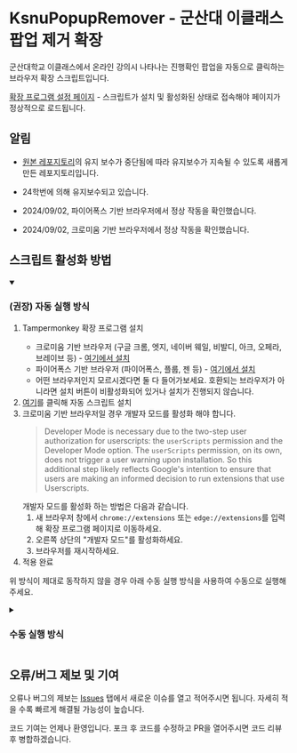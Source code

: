 # KsnuPopupRemover - 군산대 이클래스 팝업 제거 확장

군산대학교 이클래스에서 온라인 강의시 나타나는 진행확인 팝업을 자동으로 클릭하는 브라우저 확장 스크립트입니다.

[확장 프로그램 설정 페이지](https://p-sw.github.io/KsnuPopupRemover/extpage) - 스크립트가 설치 및 활성화된 상태로 접속해야 페이지가 정상적으로 로드됩니다.

## 알림
* [원본 레포지토리](https://github.com/antibiotics11/KsnuPopupRemover)의 유지 보수가 중단됨에 따라 유지보수가 지속될 수 있도록 새롭게 만든 레포지토리입니다.
* 24학번에 의해 유지보수되고 있습니다.

* 2024/09/02, 파이어폭스 기반 브라우저에서 정상 작동을 확인했습니다.
* 2024/09/02, 크로미움 기반 브라우저에서 정상 작동을 확인했습니다.

## 스크립트 활성화 방법

<details open>
  <summary><h3>(권장) 자동 실행 방식</h3></summary>

  <ol>
   <li>Tampermonkey 확장 프로그램 설치</li>
    <ul><li>크로미움 기반 브라우저 (구글 크롬, 엣지, 네이버 웨일, 비발디, 아크, 오페라, 브레이브 등) - <a href="https://chromewebstore.google.com/detail/tampermonkey/dhdgffkkebhmkfjojejmpbldmpobfkfo">여기에서 설치</a></li>
    <li>파이어폭스 기반 브라우저 (파이어폭스, 플룹, 젠 등) - <a href="https://addons.mozilla.org/en-US/firefox/addon/tampermonkey/">여기에서 설치</a></li><li>어떤 브라우저인지 모르시겠다면 둘 다 들어가보세요. 호환되는 브라우저가 아니라면 설치 버튼이 비활성화되어 있거나 설치가 진행되지 않습니다.</li></li></ul>
    <li><a href="https://github.com/p-sw/KsnuPopupRemover/raw/main/kpr.user.js">여기</a>를 클릭해 자동 스크립트 설치</li>
    <li>크로미움 기반 브라우저일 경우 개발자 모드를 활성화 해야 합니다.<br/>
      <blockquote>
        Developer Mode is necessary due to the two-step user authorization for userscripts: the <code>userScripts</code> permission and the Developer Mode option. The <code>userScripts</code> permission, on its own, does not trigger a user warning upon installation. So this additional step likely reflects Google's intention to ensure that users are making an informed decision to run extensions that use Userscripts.
      </blockquote>
      개발자 모드를 활성화 하는 방법은 다음과 같습니다.
      <ol>
        <li>새 브라우저 창에서 <code>chrome://extensions</code> 또는 <code>edge://extensions</code>를 입력해 확장 프로그램 페이지로 이동하세요.</li>
        <li>오른쪽 상단의 "개발자 모드"를 활성화하세요.</li>
        <li>브라우저를 재시작하세요.</li>
      </ol>
    </li>
    <li>적용 완료</li>
  </ol>

</details>

위 방식이 제대로 동작하지 않을 경우 아래 수동 실행 방식을 사용하여 수동으로 실행해주세요.

<details>
 <summary><h3>수동 실행 방식</h3></summary>
 <ol>
  <li>강의 학습 페이지 접속 (학습하기 클릭 후 뜨는 팝업 페이지)</li>
  <li><code>Ctrl(컨트롤)</code> + <code>Shift(시프트)</code> + <code>I</code> 클릭 -> 개발자 도구 열림</li>
  <li>상단 탭에서 <code>Element</code> 옆의 <code>Console</code> 탭 클릭</li>
  <li>맨 밑에 아래의 코드뭉치를 복붙 후 엔터</li>
  <li><code>lecture_iframe: null</code>이 0.5초마다 출력된다면 적용 완료</li>
 </ol>
 <ul>
  <li>만약 PopupRemover를 중단하고 싶을 경우 <code>stopPopupRemover()</code> 입력 후 엔터</li>
  <li>페이지를 나갈 때는 PopupRemover를 중단하지 않아도 됨</li>
 </ul>

```js
class R{constructor(){}start(){this.interval=setInterval(function(){let t=document.getElementById("contentsCheckForm");if(console.log("lecture_iframe:",t),!t)return;let e=t.contentWindow.document.querySelector("body > form > div > div.footer > ul > li > a");console.log("lecture_btn: ",e),e&&"function"==typeof e.click&&e.click()},500)}stop(){this.interval&&(clearInterval(this.interval),this.interval=null)}}function stopPopupRemover(){if(!p||!p.interval){console.log("Not started yet");return}p.stop()}(p=new R).start();
```
**정상 작동을 확인했습니다.**

Minify되지 않은 코드는 [여기](https://github.com/p-sw/KsnuPopupRemover/blob/main/loaderscript.js)에서 보실 수 있습니다. (loaderscript.js)
 
</details>

<!--
## ~~설치 및 활성화 방법 (MS Edge 기준)~~

1. [최신 릴리즈 버전](https://github.com/p-sw/KsnuPopupRemover/releases/tag/v.1.3-alpha)의 소스 파일(.zip) 다운로드 및 압축 해제
2. Edge 우측 상단의 "..." 클릭 => "확장" 클릭
3. 좌측 하단의 "개발자 모드" 활성화
4. "설치된 확장"에서 "압축 풀린 파일 로드" 클릭
5. 압축 해제한 폴더 선택
6. 아래 스크린샷처럼 "설치된 확장" 목록과 주소창 우측에 아이콘이 추가되었다면 설치 완료

### 정상 작동하지 않을 경우
"설치된 확장" => KsnuPopupRemover => "세부 정보" => "InPrivate에서 허용" 체크 => 브라우저 재시작

### 테스트되지 않은 최신 버전 설치

**주의:** 테스트되지 않은 최신 버전의 경우 의도되지 않은 버그나 오류가 생길 수 있습니다.

1. [테스트되지 않은 최신 버전](https://github.com/p-sw/KsnuPopupRemover/archive/refs/heads/main.zip) (.zip) 다운로드 및 압축 해제
2. Edge 우측 상단의 "..." 클릭 => "확장" 클릭
3. 좌측 하단의 "개발자 모드" 활성화
4. "설치된 확장"에서 "압축 풀린 파일 로드" 클릭
5. 압축 해제한 폴더 선택
6. 아래 스크린샷처럼 "설치된 확장" 목록과 주소창 우측에 아이콘이 추가되었다면 설치 완료

## ~~스크린샷~~

![1](https://user-images.githubusercontent.com/75349747/131472983-3403cc72-8c68-47ca-892f-34463f015f65.PNG)
![2](https://user-images.githubusercontent.com/75349747/138016726-bbedb7dc-02ea-4384-b3f3-40fd27142f3c.png)
-->

## 오류/버그 제보 및 기여

오류나 버그의 제보는 [Issues](https://github.com/p-sw/KsnuPopupRemover/issues) 탭에서 새로운 이슈를 열고 적어주시면 됩니다. 자세히 적을 수록 빠르게 해결될 가능성이 높습니다.

코드 기여는 언제나 환영입니다. 포크 후 코드를 수정하고 PR을 열어주시면 코드 리뷰 후 병합하겠습니다.

